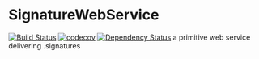 # SignatureWebService
[![Build Status](https://travis-ci.org/jasontrublu/SignatureWebService.svg?branch=master)](https://travis-ci.org/jasontrublu/SignatureWebService) [![codecov](https://codecov.io/gh/jasontrublu/SignatureWebService/branch/master/graph/badge.svg)](https://codecov.io/gh/jasontrublu/SignatureWebService) [![Dependency Status](https://www.versioneye.com/user/projects/57aa5188f27cc2003f247508/badge.svg?style=flat-square)](https://www.versioneye.com/user/projects/57aa5188f27cc2003f247508)
a primitive web service delivering .signatures
